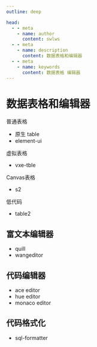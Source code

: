 ```yaml
---
outline: deep

head:
  - - meta
    - name: author
      content: swlws
  - - meta
    - name: description
      content: 数据表格和编辑器
  - - meta
    - name: keywords
      content: 数据表格 编辑器 
---
```


# 数据表格和编辑器

普通表格

- 原生 table
- element-ui

虚拟表格

- vxe-tble

Canvas表格

- s2

低代码

- table2

## 富文本编辑器

- quill
- wangeditor

## 代码编辑器

- ace editor
- hue editor
- monaco editor

## 代码格式化

- sql-formatter
